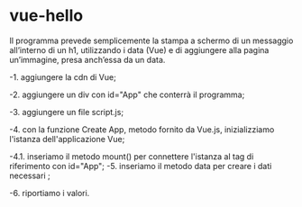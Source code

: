 # vue-hello

Il programma prevede semplicemente la stampa a schermo di un messaggio all’interno di un h1, utilizzando i data (Vue)
e di aggiungere alla pagina un’immagine, presa anch’essa da un data.

-1. aggiungere la cdn di Vue;

-2. aggiungere un div con id="App" che conterrà il programma;

-3. aggiungere un file script.js;

-4. con la funzione Create App, metodo fornito da Vue.js, inizializziamo l'istanza dell'applicazione Vue;

-4.1. inseriamo il metodo mount() per connettere l'istanza al tag di riferimento con id="App";
-5. inseriamo il metodo data per creare i dati necessari ;

-6. riportiamo i valori.
